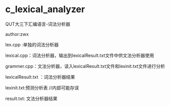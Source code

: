 # c_lexical_analyzer
QUT大三下汇编语言-词法分析器

author:zwx

lex.cpp :单独的词法分析器

lexical.cpp：词法分析器，输出到lexicalResult.txt文件中供文法分析器使用

grammer.cpp：文法分析器，读入lexicalResult.txt文件和lexinit.txt文件进行分析

lexicalResult.txt ：词法分析器结果

lexinit.txt:预测分析表 //内部可能存误

result.txt: 文法分析器结果





